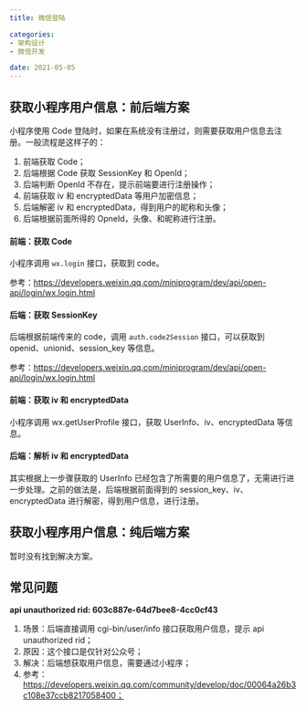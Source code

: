 ```yaml
---
title: 微信登陆

categories:
- 架构设计
- 微信开发

date: 2021-05-05
---
```


## 获取小程序用户信息：前后端方案
小程序使用 Code 登陆时，如果在系统没有注册过，则需要获取用户信息去注册。一般流程是这样子的：
1. 前端获取 Code；
1. 后端根据 Code 获取 SessionKey 和 OpenId；
1. 后端判断 OpenId 不存在，提示前端要进行注册操作；
1. 前端获取 iv 和 encryptedData 等用户加密信息；
1. 后端解密 iv 和 encryptedData，得到用户的昵称和头像；
1. 后端根据前面所得的 OpneId，头像、和昵称进行注册。

#### 前端：获取 Code
小程序调用 `wx.login` 接口，获取到 code。

参考：https://developers.weixin.qq.com/miniprogram/dev/api/open-api/login/wx.login.html 

#### 后端：获取 SessionKey
后端根据前端传来的 code，调用 `auth.code2Session` 接口，可以获取到 openid、unionid、session_key 等信息。

参考：https://developers.weixin.qq.com/miniprogram/dev/api/open-api/login/wx.login.html

#### 前端：获取 iv 和 encryptedData
小程序调用 wx.getUserProfile 接口，获取 UserInfo、iv、encryptedData 等信息。

#### 后端：解析 iv 和 encryptedData
其实根据上一步骤获取的 UserInfo 已经包含了所需要的用户信息了，无需进行进一步处理。之前的做法是，后端根据前面得到的 session_key、iv、encryptedData 进行解密，得到用户信息，进行注册。

## 获取小程序用户信息：纯后端方案
暂时没有找到解决方案。

## 常见问题
**api unauthorized rid: 603c887e-64d7bee8-4cc0cf43**
1. 场景：后端直接调用 cgi-bin/user/info 接口获取用户信息，提示 api unauthorized rid；
1. 原因：这个接口是仅针对公众号；
1. 解决：后端想获取用户信息，需要通过小程序；
1. 参考：https://developers.weixin.qq.com/community/develop/doc/00064a26b3c108e37ccb8217058400；